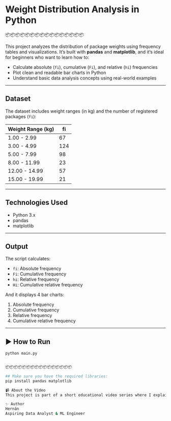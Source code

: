 # Weight Distribution Analysis in Python


📦📦📦📦📦📦📦📦📦📦📦📦📦📦📦📦

This project analyzes the distribution of package weights using frequency tables and visualizations. It’s built with **pandas** and **matplotlib**, and it’s ideal for beginners who want to learn how to:

- Calculate absolute (`fi`), cumulative (`Fi`), and relative (`hi`) frequencies
- Plot clean and readable bar charts in Python
- Understand basic data analysis concepts using real-world examples

---

## Dataset

The dataset includes weight ranges (in kg) and the number of registered packages (`fi`):

| Weight Range (kg) | fi  |
|-------------------|-----|
| 1.00 - 2.99       | 67  |
| 3.00 - 4.99       | 124 |
| 5.00 - 7.99       | 98  |
| 8.00 - 11.99      | 23  |
| 12.00 - 14.99     | 57  |
| 15.00 - 19.99     | 21  |

---

## Technologies Used

- Python 3.x
- pandas
- matplotlib

---

## Output

The script calculates:

- `fi`: Absolute frequency
- `Fi`: Cumulative frequency
- `hi`: Relative frequency
- `Hi`: Cumulative relative frequency

And it displays 4 bar charts:  
1. Absolute frequency  
2. Cumulative frequency  
3. Relative frequency  
4. Cumulative relative frequency

---

## ▶️ How to Run

```bash
python main.py


📦📦📦📦📦📦📦📦📦📦📦📦📦📦📦📦

## Make sure you have the required libraries:
pip install pandas matplotlib

📹 About the Video
This project is part of a short educational video series where I explain how to perform simple frequency-based data analysis in Python. Check it out on LinkedIn and YouTube!

✨ Author
Hernán
Aspiring Data Analyst & ML Engineer


